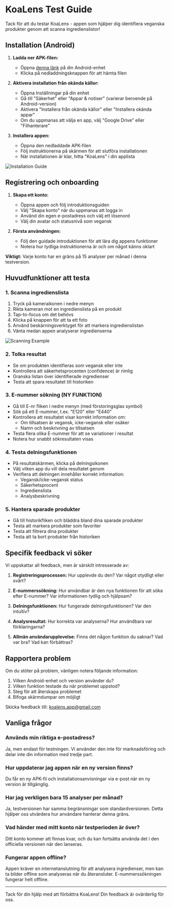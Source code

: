# KoaLens Test Guide

Tack för att du testar KoaLens - appen som hjälper dig identifiera veganska produkter genom att scanna ingredienslistor!

## Installation (Android)

1. **Ladda ner APK-filen:**
   - Öppna [denna länk](https://drive.google.com/file/d/XXXX) på din Android-enhet
   - Klicka på nedladdningsknappen för att hämta filen

2. **Aktivera installation från okända källor:**
   - Öppna Inställningar på din enhet
   - Gå till "Säkerhet" eller "Appar & notiser" (varierar beroende på Android-version)
   - Aktivera "Installera från okända källor" eller "Installera okända appar"
   - Om du uppmanas att välja en app, välj "Google Drive" eller "Filhanterare"

3. **Installera appen:**
   - Öppna den nedladdade APK-filen
   - Följ instruktionerna på skärmen för att slutföra installationen
   - När installationen är klar, hitta "KoaLens" i din applista

![Installation Guide](https://i.imgur.com/PLACEHOLDER.png)

## Registrering och onboarding

1. **Skapa ett konto:**
   - Öppna appen och följ introduktionsguiden
   - Välj "Skapa konto" när du uppmanas att logga in
   - Använd din egen e-postadress och välj ett lösenord
   - Välj din avatar och statusnivå som vegansk

2. **Första användningen:**
   - Följ den guidade introduktionen för att lära dig appens funktioner
   - Notera hur tydliga instruktionerna är och om något känns oklart

**Viktigt:** Varje konto har en gräns på 15 analyser per månad i denna testversion.

## Huvudfunktioner att testa

### 1. Scanna ingredienslista

1. Tryck på kameraikonen i nedre menyn
2. Rikta kameran mot en ingredienslista på en produkt
3. Tap-to-focus om det behövs
4. Klicka på knappen för att ta ett foto
5. Använd beskärningsverktyget för att markera ingredienslistan
6. Vänta medan appen analyserar ingredienserna

![Scanning Example](https://i.imgur.com/PLACEHOLDER2.png)

### 2. Tolka resultat

- Se om produkten identifieras som vegansk eller inte
- Kontrollera att säkerhetsprocenten (confidence) är rimlig
- Granska listan över identifierade ingredienser
- Testa att spara resultatet till historiken

### 3. E-nummer sökning (NY FUNKTION)

- Gå till E-nr fliken i nedre menyn (med förstoringsglas symbol)
- Sök på ett E-nummer, t.ex. "E120" eller "E440"
- Kontrollera att resultatet visar korrekt information om:
  * Om tillsatsen är vegansk, icke-vegansk eller osäker
  * Namn och beskrivning av tillsatsen
- Testa flera olika E-nummer för att se variationer i resultat
- Notera hur snabbt sökresultaten visas

### 4. Testa delningsfunktionen

- På resultatskärmen, klicka på delningsikonen
- Välj vilken app du vill dela resultatet genom
- Verifiera att delningen innehåller korrekt information:
  * Vegansk/icke-vegansk status
  * Säkerhetsprocent
  * Ingredienslista
  * Analysbeskrivning

### 5. Hantera sparade produkter

- Gå till historikfliken och bläddra bland dina sparade produkter
- Testa att markera produkter som favoriter
- Testa att filtrera dina produkter
- Testa att ta bort produkter från historiken

## Specifik feedback vi söker

Vi uppskattar all feedback, men är särskilt intresserade av:

1. **Registreringsprocessen:** Hur upplevde du den? Var något otydligt eller svårt?

2. **E-nummerssökning:** Hur användbar är den nya funktionen för att söka efter E-nummer? Var informationen tydlig och hjälpsam?

3. **Delningsfunktionen:** Hur fungerade delningsfunktionen? Var den intuitiv?

4. **Analysresultat:** Hur korrekta var analyserna? Hur användbara var förklaringarna?

5. **Allmän användarupplevelse:** Finns det någon funktion du saknar? Vad var bra? Vad kan förbättras?

## Rapportera problem

Om du stöter på problem, vänligen notera följande information:

1. Vilken Android-enhet och version använder du?
2. Vilken funktion testade du när problemet uppstod?
3. Steg för att återskapa problemet
4. Bifoga skärmdumpar om möjligt

Skicka feedback till: koalens.app@gmail.com

## Vanliga frågor

### Används min riktiga e-postadress?
Ja, men endast för testningen. Vi använder den inte för marknadsföring och delar inte din information med tredje part.

### Hur uppdaterar jag appen när en ny version finns?
Du får en ny APK-fil och installationsanvisningar via e-post när en ny version är tillgänglig.

### Har jag verkligen bara 15 analyser per månad?
Ja, testversionen har samma begränsningar som standardversionen. Detta hjälper oss utvärdera hur användare hanterar denna gräns.

### Vad händer med mitt konto när testperioden är över?
Ditt konto kommer att finnas kvar, och du kan fortsätta använda det i den officiella versionen när den lanseras.

### Fungerar appen offline?
Appen kräver en internetanslutning för att analysera ingredienser, men kan ta bilder offline som analyseras när du återansluter. E-nummerssökningen fungerar helt offline.

---

Tack för din hjälp med att förbättra KoaLens! Din feedback är ovärderlig för oss.
